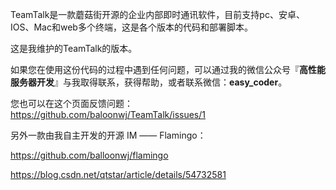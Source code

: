 
TeamTalk是一款蘑菇街开源的企业内部即时通讯软件，目前支持pc、安卓、IOS、Mac和web多个终端，这是各个版本的代码和部署脚本。
	
这是我维护的TeamTalk的版本。

如果您在使用这份代码的过程中遇到任何问题，可以通过我的微信公众号『**高性能服务器开发**』与我取得联系，获得帮助，或者联系微信：**easy_coder**。  

您也可以在这个页面反馈问题：https://github.com/baloonwj/TeamTalk/issues/1

另外一款由我自主开发的开源 IM —— Flamingo：

https://github.com/balloonwj/flamingo







https://blog.csdn.net/qtstar/article/details/54732581